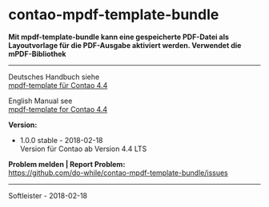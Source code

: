 # contao-mpdf-template-bundle
**Mit mpdf-template-bundle kann eine gespeicherte PDF-Datei als Layoutvorlage für die PDF-Ausgabe aktiviert werden. Verwendet die mPDF-Bibliothek**
      

___


Deutsches Handbuch siehe<br>
[mpdf-template für Contao 4.4](https://github.com/do-while/contao-mpdf-template-bundle/wiki/mpdf-template-f%C3%BCr-Contao-4.4-(DE))


English Manual see<br>
[mpdf-template for Contao 4.4](https://github.com/do-while/contao-mpdf-template-bundle/wiki/mpdf-template-for-Contao-4.4-(EN))


**Version:**<br>
* 1.0.0 stable - 2018-02-18<br>
Version für Contao ab Version 4.4 LTS


**Problem melden | Report Problem:**<br>
https://github.com/do-while/contao-mpdf-template-bundle/issues



___
Softleister - 2018-02-18
